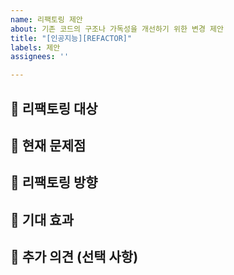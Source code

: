 ```yaml
---
name: 리팩토링 제안
about: 기존 코드의 구조나 가독성을 개선하기 위한 변경 제안
title: "[인공지능][REFACTOR]"
labels: 제안
assignees: ''

---
```


## 🧹 리팩토링 대상

<!-- 어떤 코드, 함수, 모듈 등이 리팩토링 대상인지 명확히 작성해 주세요. 파일 경로나 클래스명, 함수명을 포함하면 좋아요. -->

## 📌 현재 문제점

<!-- 기존 코드에서 가독성, 중복, 복잡도, 성능 등 어떤 문제가 있는지 설명해 주세요. -->

## 🔧 리팩토링 방향

<!-- 어떤 방식으로 개선하고자 하는지 구체적인 방향을 제시해 주세요. ex: 함수 분리, 네이밍 개선, 공통 모듈화 등 -->

## 🎯 기대 효과

<!-- 리팩토링을 통해 어떤 효과가 기대되는지 작성해 주세요. ex: 유지보수성 향상, 성능 개선, 협업 효율 증가 등 -->

## 💬 추가 의견 (선택 사항)

<!-- 참고할 만한 링크, 리팩토링 기준, 코드 스타일 가이드 등이 있다면 작성해 주세요. -->

